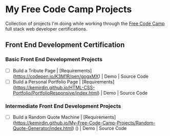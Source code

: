 # My Free Code Camp Projects

Collection of projects I'm doing while working through the [Free Code Camp](http://www.freecodecamp.com) full stack web developer certifications.

## Front End Development Certification

### Basic Front End Development Projects

- [ ] Build a Tribute Page | [Requirements] (https://codepen.io/K3M1R/pen/gogxMX) | Demo | Source Code
- [ ] Build a Personal Portfolio Page | [Requirements] (https://kemirdin.github.io/HTML-CSS-Portfolio/PortfolioResponsive/index.html) | Demo | Source Code

### Intermediate Front End Development Projects

- [ ] Build a Random Quote Machine | [Requirements] (https://kemirdin.github.io/My-Free-Code-Camp-Projects/Random-Quote-Generator/index.html) () | Demo | Source Code
